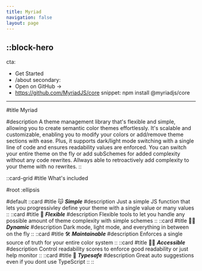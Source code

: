 ```yaml
---
title: Myriad
navigation: false
layout: page
---
```


::block-hero
---
cta:
  - Get Started
  - /about
secondary:
  - Open on GitHub →
  - https://github.com/MyriadJS/core
snippet: npm install @myriadjs/core
---

#title
Myriad

#description
A theme management library that's flexible and simple, allowing you to create semantic color themes effortlessly. It's scalable and customizable, enabling you to modify your colors or add/remove theme sections with ease. Plus, it supports dark/light mode switching with a single line of code and ensures readability values are enforced. You can switch your entire theme on the fly or add subSchemes for added complexity without any code rewrites. Allways able to retroactively add complexity to your theme with no rewrites.
::

::card-grid
#title
What's included

#root
:ellipsis

#default
  ::card
  #title
  :kissing_cat: ***Simple***
  #description
  Just a simple JS function that lets you progressivley define your theme with a single value or many values
  ::
  ::card
  #title
  :muscle: ***Flexible***
  #description
  Flexible tools to let you handle any possible amount of theme complexity with simple schemes
  ::
  ::card
  #title
  :man_in_manual_wheelchair: ***Dynamic***
  #description
  Dark mode, light mode, and everything in between on the fly
  ::
  ::card
  #title
  :hammer_and_wrench: ***Maintainable***
  #description
  Enforces a single source of truth for your entire color system
  ::
  ::card
  #title
  :man_in_manual_wheelchair: ***Accessible***
  #description
  Control readability scores to enforce good readability or just help monitor
  ::
  ::card
  #title
  :telescope: ***Typesafe***
  #description
  Great auto suggestions even if you dont use TypeScript
  ::
::